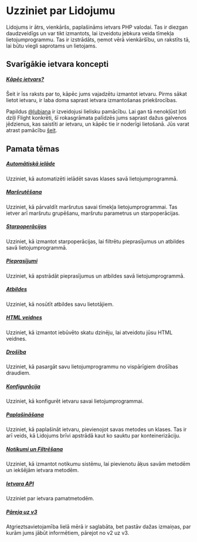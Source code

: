 # Uzziniet par Lidojumu

Lidojums ir ātrs, vienkāršs, paplašināms ietvars PHP valodai. Tas ir diezgan daudzveidīgs un var tikt izmantots, lai izveidotu jebkura veida tīmekļa lietojumprogrammu. Tas ir izstrādāts, ņemot vērā vienkāršību, un rakstīts tā, lai būtu viegli saprotams un lietojams.

## Svarīgākie ietvara koncepti

##### [Kāpēc ietvars?](/learn/why-frameworks)

Šeit ir īss raksts par to, kāpēc jums vajadzētu izmantot ietvaru. Pirms sākat lietot ietvaru, ir laba doma saprast ietvara izmantošanas priekšrocības.

Papildus [@lubiana](https://git.php.fail/lubiana) ir izveidojusi lielisku pamācību. Lai gan tā nenokļūst ļoti dziļi Flight konkrēti, šī rokasgrāmata palīdzēs jums saprast dažus galvenos jēdzienus, kas saistīti ar ietvaru, un kāpēc tie ir noderīgi lietošanā. Jūs varat atrast pamācību [šeit](https://git.php.fail/lubiana/no-framework-tutorial/src/branch/master/README.md).

## Pamata tēmas

##### [Automātiskā ielāde](/learn/autoloading)

Uzziniet, kā automatizēti ielādēt savas klases savā lietojumprogrammā.

##### [Maršrutēšana](/learn/routing)

Uzziniet, kā pārvaldīt maršrutus savai tīmekļa lietojumprogrammai. Tas ietver arī maršrutu grupēšanu, maršrutu parametrus un starpoperācijas.

##### [Starpoperācijas](/learn/middleware)

Uzziniet, kā izmantot starpoperācijas, lai filtrētu pieprasījumus un atbildes savā lietojumprogrammā.

##### [Pieprasījumi](/learn/requests)

Uzziniet, kā apstrādāt pieprasījumus un atbildes savā lietojumprogrammā.

##### [Atbildes](/learn/responses)

Uzziniet, kā nosūtīt atbildes savu lietotājiem.

##### [HTML veidnes](/learn/templates)

Uzziniet, kā izmantot iebūvēto skatu dzinēju, lai atveidotu jūsu HTML veidnes.

##### [Drošība](/learn/security)

Uzziniet, kā pasargāt savu lietojumprogrammu no vispārīgiem drošības draudiem.

##### [Konfigurācija](/learn/configuration)

Uzziniet, kā konfigurēt ietvaru savai lietojumprogrammai.

##### [Paplašināšana](/learn/extending)

Uzziniet, kā paplašināt ietvaru, pievienojot savas metodes un klases. Tas ir arī veids, kā Lidojums brīvi apstrādā kaut ko sauktu par konteinerizāciju.

##### [Notikumi un Filtrēšana](/learn/filtering)

Uzziniet, kā izmantot notikumu sistēmu, lai pievienotu āķus savām metodēm un iekšējām ietvara metodēm.

##### [Ietvara API](/learn/api)

Uzziniet par ietvara pamatmetodēm.

##### [Pāreja uz v3](/learn/migrating-to-v3)
Atgrieztsavietojamība lielā mērā ir saglabāta, bet pastāv dažas izmaiņas, par kurām jums jābūt informētiem, pārejot no v2 uz v3.
